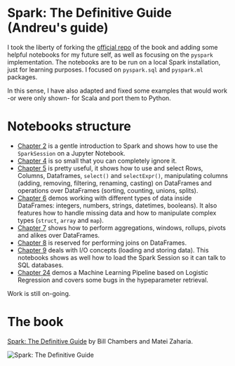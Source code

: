 # Spark: The Definitive Guide (Andreu's guide)

I took the liberty of forking the [official repo](https://github.com/databricks/Spark-The-Definitive-Guide) of the book and adding some helpful notebooks for my future self, as well as focusing on the `pyspark` implementation. The notebooks are to be run on a local Spark installation, just for learning purposes.
I focused on `pyspark.sql` and `pyspark.ml` packages.

In this sense, I have also adapted and fixed some examples that would work -or were only shown- for Scala and port them to Python.

# Notebooks structure

- [Chapter 2](https://github.com/drublackberry/Spark-The-Definitive-Guide/blob/master/notebook/Chapter2.ipynb) is a gentle introduction to Spark and shows how to use the `SparkSession` on a Jupyter Notebook.
- [Chapter 4](https://github.com/drublackberry/Spark-The-Definitive-Guide/blob/master/notebook/Chapter4.ipynb) is so small that you can completely ignore it.
- [Chapter 5](https://github.com/drublackberry/Spark-The-Definitive-Guide/blob/master/notebook/Chapter5.ipynb) is pretty useful, it shows how to use and select Rows, Columns, Dataframes, `select()` and `selectExpr()`, manipulating columns (adding, removing, filtering, renaming, casting) on DataFrames and operations over DataFrames (sorting, counting, unions, splits).
- [Chapter 6](https://github.com/drublackberry/Spark-The-Definitive-Guide/blob/master/notebook/Chapter6.ipynb) demos working with different types of data inside DataFrames: integers, numbers, strings, datetimes, booleans). It also features how to handle missing data and how to manipulate complex types (`struct`, `array` and `map`).
- [Chapter 7](https://github.com/drublackberry/Spark-The-Definitive-Guide/blob/master/notebook/Chapter7.ipynb) shows how to perform aggregations, windows, rollups, pivots and alikes over DataFrames.
- [Chapter 8](https://github.com/drublackberry/Spark-The-Definitive-Guide/blob/master/notebook/Chapter8.ipynb) is reserved for performing joins on DataFrames.
- [Chapter 9](https://github.com/drublackberry/Spark-The-Definitive-Guide/blob/master/notebook/Chapter9.ipynb) deals with I/O concepts (loading and storing data). This notebooks shows as well how to load the Spark Session so it can talk to SQL databases.
- [Chapter 24](https://github.com/drublackberry/Spark-The-Definitive-Guide/blob/master/notebook/Chapter24.ipynb) demos a Machine Learning Pipeline based on Logistic Regression and covers some bugs in the hypeparameter retrieval.

Work is still on-going.

# The book

[Spark: The Definitive Guide](http://shop.oreilly.com/product/0636920034957.do) by Bill Chambers and Matei Zaharia. 

![Spark: The Definitive Guide](https://images-na.ssl-images-amazon.com/images/I/51z7TzI-Y3L._SX379_BO1,204,203,200_.jpg)